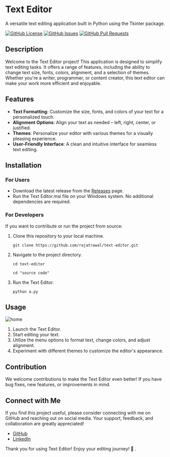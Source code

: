 
# Text Editor

A versatile text editing application built in Python using the Tkinter package.

[![GitHub License](https://img.shields.io/badge/license-MIT-blue.svg)](LICENSE)
[![GitHub Issues](https://img.shields.io/github/issues/rajatrawal/text-editor)](https://github.com/rajatrawal/text-editor/issues)
[![GitHub Pull Requests](https://img.shields.io/github/issues-pr/rajatrawal/text-editor)](https://github.com/rajatrawal/text-editor/pulls)

## Description

Welcome to the Text Editor project! This application is designed to simplify text editing tasks. It offers a range of features, including the ability to change text size, fonts, colors, alignment, and a selection of themes. Whether you're a writer, programmer, or content creator, this text editor can make your work more efficient and enjoyable.

## Features

- **Text Formatting**: Customize the size, fonts, and colors of your text for a personalized touch.
- **Alignment Options**: Align your text as needed – left, right, center, or justified.
- **Themes**: Personalize your editor with various themes for a visually pleasing experience.
- **User-Friendly Interface**: A clean and intuitive interface for seamless text editing.

## Installation

### For Users

- Download the latest release from the [Releases](https://github.com/rajatrawal/text-editor/releases) page.
- Run the Text Editor.msi file on your Windows system. No additional dependencies are required.

### For Developers

If you want to contribute or run the project from source:

1. Clone this repository to your local machine.

   ```shell
   git clone https://github.com/rajatrawal/text-editor.git
   ```

2. Navigate to the project directory.

   ```shell
   cd text-editor
   ```
   ```shell
   cd "source code"
   ```

3. Run the Text Editor.

   ```shell
   python a.py
   ```

## Usage

![home](https://github.com/rajatrawal/text-editor/assets/72153827/39e4dcd9-44f8-47ed-8715-c16b64285266)

1. Launch the Text Editor.
2. Start editing your text.
3. Utilize the menu options to format text, change colors, and adjust alignment.
4. Experiment with different themes to customize the editor's appearance.

## Contribution

We welcome contributions to make the Text Editor even better! If you have bug fixes, new features, or improvements in mind.


## Connect with Me

If you find this project useful, please consider connecting with me on GitHub and reaching out on social media. Your support, feedback, and collaboration are greatly appreciated!

- [GitHub](https://github.com/rajatrawal)
- [LinkedIn](https://www.linkedin.com/in/rajat-rawal/)


Thank you for using Text Editor! Enjoy your editing journey! 📝
.